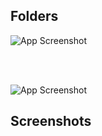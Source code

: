 
## Folders

![App Screenshot](https://github.com/EmreToklu00/flutter_mvvm_example/blob/main/github/lib.png?raw=true)

<br><br>

![App Screenshot](https://github.com/EmreToklu00/flutter_mvvm_example/blob/main/github/lib.png?raw=true)

## Screenshots
